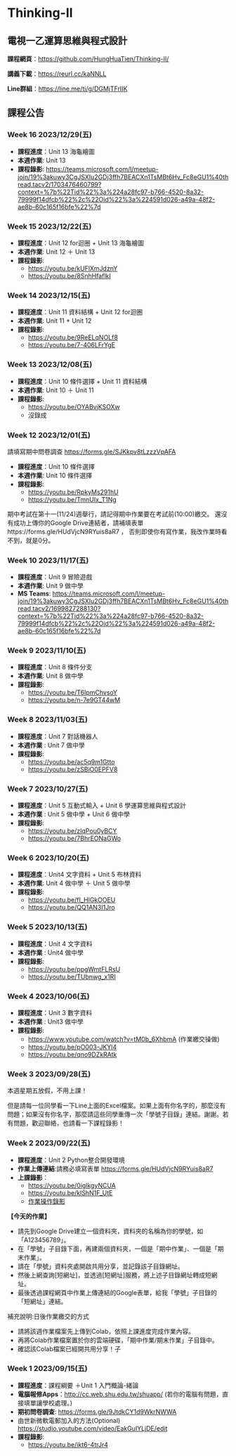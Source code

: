 # Thinking-II

## 電視一乙運算思維與程式設計

**課程網頁**：https://github.com/HungHuaTien/Thinking-II/

**講義下載**：https://reurl.cc/kaNNLL

**Line群組**：https://line.me/ti/g/DGMjTFrIIK

## 課程公告

### Week 16 2023/12/29(五)

- **課程進度**：Unit 13 海龜繪圖
- **本週作業**: Unit 13
- **課程錄影**:
https://teams.microsoft.com/l/meetup-join/19%3akuwy3CgJSXIu2GDj3ffh7BEACXn1TsMBt6Hv_Fc8eGU1%40thread.tacv2/1703476460799?context=%7b%22Tid%22%3a%224a28fc97-b766-4520-8a32-79999f14dfcb%22%2c%22Oid%22%3a%224591d026-a49a-48f2-ae8b-60c165f16bfe%22%7d


### Week 15 2023/12/22(五)

- **課程進度**：Unit 12 for迴圈 + Unit 13 海龜繪圖
- **本週作業**: Unit 12 ＋ Unit 13
- **課程錄影**:
  - https://youtu.be/kUFlXmJdznY
  - https://youtu.be/8SnhHfaflkI

### Week 14 2023/12/15(五)

- **課程進度**：Unit 11 資料結構 + Unit 12 for迴圈
- **本週作業**: Unit 11 + Unit 12
- **課程錄影**:
  - https://youtu.be/9ReELqNOLf8
  - https://youtu.be/7-406LFrYgE


### Week 13 2023/12/08(五)

- **課程進度**：Unit 10 條件選擇 + Unit 11 資料結構
- **本週作業**: Unit 10 ＋ Unit 11
- **課程錄影**:
  - https://youtu.be/OYABvjKSOXw
  - 沒錄成


### Week 12 2023/12/01(五)

請填寫期中問卷調查  https://forms.gle/SJKkpv8tLzzzVpAFA 

- **課程進度**：Unit 10 條件選擇
- **本週作業**: Unit 10 條件選擇
- **課程錄影**:
  - https://youtu.be/RpkyMs291hU
  - https://youtu.be/TmnUIx_T1Ng


期中考試在第十一(11/24)週舉行，請記得期中作業要在考試前(10:00)繳交。 還沒有成功上傳你的Google Drive連結者，請補填表單https://forms.gle/HUdVjcN9RYuis8aR7 ， 否則即使你有寫作業，我改作業時看不到，就是0分。

### Week 10 2023/11/17(五)

- **課程進度**：Unit 9 冒險遊戲
- **本週作業**: Unit 9 做中學
- **MS Teams**:
https://teams.microsoft.com/l/meetup-join/19%3akuwy3CgJSXIu2GDj3ffh7BEACXn1TsMBt6Hv_Fc8eGU1%40thread.tacv2/1699827288130?context=%7b%22Tid%22%3a%224a28fc97-b766-4520-8a32-79999f14dfcb%22%2c%22Oid%22%3a%224591d026-a49a-48f2-ae8b-60c165f16bfe%22%7d

### Week 9 2023/11/10(五)

- **課程進度**：Unit 8 條件分支
- **本週作業**: Unit 8 做中學
- **課程錄影**:
  - https://youtu.be/T6IpmChvsoY
  - https://youtu.be/n-7e9GT44wM

### Week 8 2023/11/03(五)

- **課程進度**：Unit 7 對話機器人
- **本週作業** : Unit 7 做中學
- **課程錄影**:
  - https://youtu.be/ac5q9m1Gtto
  - https://youtu.be/zSBiO0EPFV8



### Week 7 2023/10/27(五)

- **課程進度**：Unit 5 互動式輸入 + Unit 6 學運算思維與程式設計
- **本週作業** : Unit 5 做中學 + Unit 6 做中學
- **課程錄影**:
  - https://youtu.be/zIqPou0yBCY
  - https://youtu.be/7BhrEONaGWo

### Week 6 2023/10/20(五)

- **課程進度**：Unit4 文字資料 + Unit 5 布林資料
- **本週作業**: Unit 4 做中學 ＋ Unit 5 做中學
- **課程錄影**:
  -  https://youtu.be/fI_HlGkOOEU
  -  https://youtu.be/QQ1AN3I1Jro

### Week 5 2023/10/13(五)

- **課程進度**：Unit 4 文字資料
- **本週作業** : Unit4 做中學
- **課程錄影**:
  - https://youtu.be/ppgWmtFLRsU
  - https://youtu.be/TUbnwg_x1RI

### Week 4 2023/10/06(五)

- **課程進度**：Unit 3 數字資料
- **本週作業** : Unit3 做中學
- **課程錄影**:
  - https://www.youtube.com/watch?v=tM0b_6XhbmA (作業繳交操做)
  - https://youtu.be/pO003-JKYl4
  - https://youtu.be/qno9DZkRAtk

### Week 3 2023/09/28(五)

本週星期五放假，不用上課！

但是請每一位同學看一下Line上面的Excel檔案。如果上面有你名字的，那麼沒有問題；如果沒有你名字，那麼請這些同學重傳一次「學號子目錄」連結。謝謝。若有問題，歡迎聯絡，也請看一下課程錄影！

### Week 2 2023/09/22(五)

- **課程進度**：Unit 2 Python整合開發環境
- **作業上傳連結**:請務必填寫表單 https://forms.gle/HUdVjcN9RYuis8aR7
- **上課錄影**：
  -  https://youtu.be/0iglkgyNCUA
  -  https://youtu.be/klShN1F_UtE
  -  [作業操作錄影](https://youtu.be/ZIUB3fIm3Ks)


**【今天的作業】**

- 請先到Google Drive建立一個資料夾，資料夾的名稱為你的學號，如「A123456789」。
- 在「學號」子目錄下面，再建兩個資料夾，一個是「期中作業」、一個是「期末作業」。
- 請在「學號」資料夾處開啟共用分享，並記錄該子目錄網址。
- 然後上網查詢[短網址]，並透過[短網址]服務，將上述子目錄網址轉成短網址。
- 最後透過課程網頁中作業上傳連結的Google表單，給我「學號」子目錄的「短網址」連結。

補充說明:日後作業繳交的方式

- 請將該週作業檔案先上傳到Colab，依照上課進度完成作業內容。
- 再將Colab作業檔案置於你的雲端硬碟，「期中作業/期末作業」子目錄中。
- 確認該Colab檔案已經開共用分享！子



### Week 1 2023/09/15(五)

- **課程進度**：課程綱要 ＋Unit 1 入門概論-緒論
- **電腦報修Apps**：http://cc.web.shu.edu.tw/shuapp/ (若你的電腦有問題，直接填單讓學校處理。)
- **期初問卷調查**: https://forms.gle/9JtdkCY1d9WkrNWWA
- 由世新微軟電郵加入的方法(Optional)   https://studio.youtube.com/video/EakGuIYLjDE/edit
- **課程錄影**:
  - https://youtu.be/ikt6-4trJr4  
